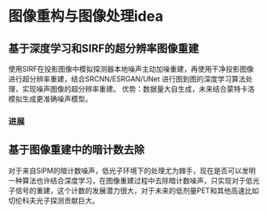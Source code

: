 # 图像重构与图像处理idea

## 基于深度学习和SIRF的超分辨率图像重建

使用SIRF在投影图像中模拟探测器本地噪声主动加噪重建，再使用干净投影图像进行超分辨率重建，结合SRCNN/ESRGAN/UNet 进行图到图的深度学习算法处理，实现噪声图像的超分辨率重建。 优势：数据量大自生成，未来结合蒙特卡洛模拟生成更准确噪声模型。

### 进展




## 基于图像重建中的暗计数去除

对于来自SiPM的暗计数噪声，低光子环境下的处理尤为棘手，现在是否可以发明一种算法也许结合深度学习，在图像重建过程中去除暗计数噪声，只实现对于低光子信号的重建，这个计数的发展潜力很大，对于未来的低剂量PET和其他高速比如切伦科夫光子探测贡献巨大。